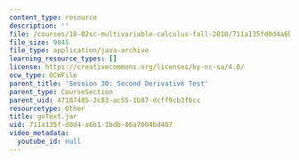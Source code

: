 ```yaml
---
content_type: resource
description: ''
file: /courses/18-02sc-multivariable-calculus-fall-2010/711a135fd0d4a6b11bdb06a7004bd407_goText.jar
file_size: 9845
file_type: application/java-archive
learning_resource_types: []
license: https://creativecommons.org/licenses/by-nc-sa/4.0/
ocw_type: OCWFile
parent_title: 'Session 30: Second Derivative Test'
parent_type: CourseSection
parent_uid: 47187485-2c83-ac55-1b87-dcff9cb3f6cc
resourcetype: Other
title: goText.jar
uid: 711a135f-d0d4-a6b1-1bdb-06a7004bd407
video_metadata:
  youtube_id: null
---
```

